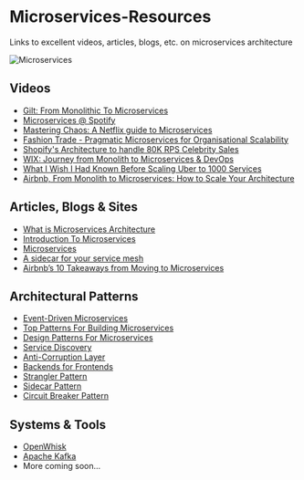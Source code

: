 # Microservices-Resources
Links to excellent videos, articles, blogs, etc. on microservices architecture 

![Microservices][logo]

## Videos
 - [Gilt: From Monolithic To Microservices](https://www.youtube.com/watch?v=oRIYtOsAlzk&feature=youtu.be&t=7)
 - [Microservices @ Spotify](https://www.youtube.com/watch?v=7LGPeBgNFuU&t=14s)
 - [Mastering Chaos: A Netflix guide to Microservices](https://www.youtube.com/watch?v=CZ3wIuvmHeM&t=5s)
 - [Fashion Trade - Pragmatic Microservices for Organisational Scalability](https://www.youtube.com/watch?v=Skm-vc6gOvs&t=5s)
 - [Shopify's Architecture to handle 80K RPS Celebrity Sales](https://www.youtube.com/watch?v=N8NWDHgWA28)
 - [WIX: Journey from Monolith to Microservices & DevOps](https://www.youtube.com/watch?v=jeMNaKIrsu8&t=12s)
 - [What I Wish I Had Known Before Scaling Uber to 1000 Services](https://www.youtube.com/watch?v=kb-m2fasdDY&t=13s)
 - [Airbnb, From Monolith to Microservices: How to Scale Your Architecture](https://www.youtube.com/watch?v=N1BWMW9NEQc)
 
## Articles, Blogs & Sites
 - [What is Microservices Architecture](https://smartbear.com/learn/api-design/what-are-microservices/)
 - [Introduction To Microservices](https://www.nginx.com/blog/introduction-to-microservices/)
 - [Microservices](http://microservices.io/)
 - [A sidecar for your service mesh](https://abhishek-tiwari.com/a-sidecar-for-your-service-mesh/)
 - [Airbnb’s 10 Takeaways from Moving to Microservices](https://thenewstack.io/airbnbs-10-takeaways-moving-microservices/)
 
## Architectural Patterns
 - [Event-Driven Microservices](http://shop.oreilly.com/product/0636920047551.do)
 - [Top Patterns For Building Microservices](https://www.sumologic.com/blog/devops/top-patterns-building-successful-microservices-architecture/)
 - [Design Patterns For Microservices](https://medium.com/microhq/micro-architecture-design-patterns-for-microservices-37f4b9049ad3)
 - [Service Discovery](https://www.nginx.com/blog/service-discovery-in-a-microservices-architecture/)
 - [Anti-Corruption Layer](https://docs.microsoft.com/en-gb/azure/architecture/patterns/anti-corruption-layer)
 - [Backends for Frontends](https://docs.microsoft.com/en-gb/azure/architecture/patterns/backends-for-frontends)
 - [Strangler Pattern](https://www.ibm.com/developerworks/cloud/library/cl-strangler-application-pattern-microservices-apps-trs/index.html)
 - [Sidecar Pattern](https://docs.microsoft.com/en-gb/azure/architecture/patterns/sidecar)
 - [Circuit Breaker Pattern](https://martinfowler.com/bliki/CircuitBreaker.html)

## Systems & Tools
 - [OpenWhisk](https://medium.com/openwhisk/uncovering-the-magic-how-serverless-platforms-really-work-3cb127b05f71)
 - [Apache Kafka](https://www.confluent.io/blog/apache-kafka-for-service-architectures/)
 - More coming soon...
 
 [logo]: http://blogs.bmc.com/wp-content/uploads/2017/04/GettyImages-533208865.jpg
